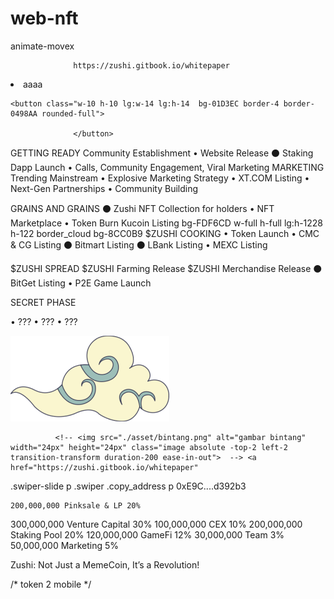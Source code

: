 # web-nft
animate-movex
   <span class="writingAnimated"  data-typed-strings="Token
                  deflacionary"></span>

                  https://zushi.gitbook.io/whitepaper

   <li class="lg:text-2xl">aaaa</li>

    <button class="w-10 h-10 lg:w-14 lg:h-14  bg-01D3EC border-4 border-0498AA rounded-full">
                 
                  </button>
GETTING READY
 Community  Establishment
• Website Release
⚫ Staking Dapp Launch
• Calls, Community Engagement, Viral Marketing
MARKETING Trending Mainstream
• Explosive Marketing Strategy
• XT.COM Listing
• Next-Gen Partnerships
• Community Building

GRAINS AND GRAINS
⚫ Zushi NFT Collection for holders • NFT Marketplace
• Token Burn
Kucoin Listing
bg-FDF6CD w-full h-full lg:h-1228
h-122 border_cloud bg-8CC0B9 
$ZUSHI COOKING
• Token Launch
• CMC & CG Listing
⚫ Bitmart Listing
⚫ LBank Listing
• MEXC Listing

$ZUSHI SPREAD
$ZUSHI Farming Release
$ZUSHI Merchandise Release
⚫ BitGet Listing
• P2E Game Launch

SECRET PHASE

• ???
• ???
• ???

  <div class="absolute left-0 top-0  lg:-top-16 lg:-left-2">
          <img src="./asset/awan.png" alt="awan" class="w-1/2 h-1/2 lg:w-full lg:h-full animate-movex">
        </div>


              <!-- <img src="./asset/bintang.png" alt="gambar bintang" width="24px" height="24px" class="image absolute -top-2 left-2  transition-transform duration-200 ease-in-out">  --> <a href="https://zushi.gitbook.io/whitepaper"

.swiper-slide p
.swiper .copy_address p
0xE9C....d392b3

    200,000,000 Pinksale & LP 20%
300,000,000 Venture Capital 30%
100,000,000 CEX 10%
200,000,000 Staking Pool 20%
120,000,000 GameFi 12%
30,000,000 Team 3%
50,000,000 Marketing 5%

Zushi: Not Just a MemeCoin, It’s a Revolution!

/* token 2 mobile */
